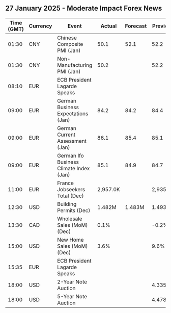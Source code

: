 ## 27 January 2025 - Moderate Impact Forex News

| Time (GMT) | Currency | Event | Actual | Forecast | Previous |
|------|----------|-------|--------|----------|----------|
| 01:30 | CNY | Chinese Composite PMI (Jan) | 50.1 | 52.1 | 52.2 |
| 01:30 | CNY | Non-Manufacturing PMI (Jan) | 50.2 |  | 52.2 |
| 08:10 | EUR | ECB President Lagarde Speaks |  |  |  |
| 09:00 | EUR | German Business Expectations (Jan) | 84.2 | 84.2 | 84.4 |
| 09:00 | EUR | German Current Assessment (Jan) | 86.1 | 85.4 | 85.1 |
| 09:00 | EUR | German Ifo Business Climate Index (Jan) | 85.1 | 84.9 | 84.7 |
| 11:00 | EUR | France Jobseekers Total (Dec) | 2,957.0K |  | 2,935.0K |
| 12:30 | USD | Building Permits (Dec) | 1.482M | 1.483M | 1.493M |
| 13:30 | CAD | Wholesale Sales (MoM) (Dec) | 0.1% |  | -0.2% |
| 15:00 | USD | New Home Sales (MoM) (Dec) | 3.6% |  | 9.6% |
| 15:35 | EUR | ECB President Lagarde Speaks |  |  |  |
| 18:00 | USD | 2-Year Note Auction |  |  | 4.335% |
| 18:00 | USD | 5-Year Note Auction |  |  | 4.478% |
